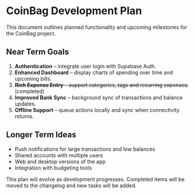 # CoinBag Development Plan

This document outlines planned functionality and upcoming milestones for the CoinBag project.

## Near Term Goals

1. **Authentication** – integrate user login with Supabase Auth.
2. **Enhanced Dashboard** – display charts of spending over time and upcoming bills.
3. ~~**Rich Expense Entry** – support categories, tags and recurring expenses.~~ (completed)
4. **Improved Bank Sync** – background sync of transactions and balance updates.
5. **Offline Support** – queue actions locally and sync when connectivity returns.

## Longer Term Ideas

- Push notifications for large transactions and low balances
- Shared accounts with multiple users
- Web and desktop versions of the app
- Integration with budgeting tools

This plan will evolve as development progresses. Completed items will be moved to the changelog and new tasks will be added.
